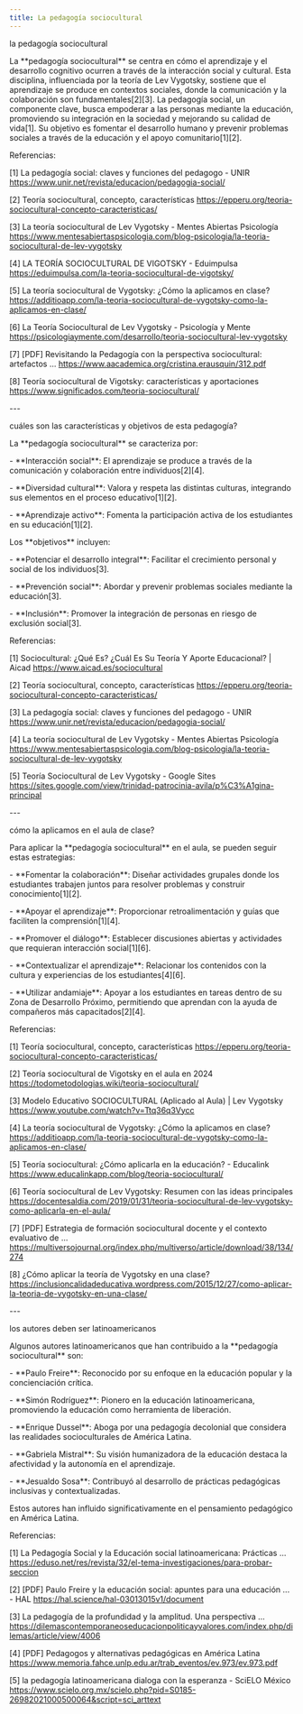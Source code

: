 ```yaml
---
title: La pedagogía sociocultural
---
```

la pedagogía sociocultural



La \*\*pedagogía sociocultural\*\* se centra en cómo el aprendizaje y el desarrollo cognitivo ocurren a través de la interacción social y cultural. Esta disciplina, influenciada por la teoría de Lev Vygotsky, sostiene que el aprendizaje se produce en contextos sociales, donde la comunicación y la colaboración son fundamentales\[2]\[3]. La pedagogía social, un componente clave, busca empoderar a las personas mediante la educación, promoviendo su integración en la sociedad y mejorando su calidad de vida\[1]. Su objetivo es fomentar el desarrollo humano y prevenir problemas sociales a través de la educación y el apoyo comunitario\[1]\[2].



Referencias:

\[1] La pedagogía social: claves y funciones del pedagogo - UNIR https://www.unir.net/revista/educacion/pedagogia-social/

\[2] Teoría sociocultural, concepto, características https://epperu.org/teoria-sociocultural-concepto-caracteristicas/

\[3] La teoría sociocultural de Lev Vygotsky - Mentes Abiertas Psicología https://www.mentesabiertaspsicologia.com/blog-psicologia/la-teoria-sociocultural-de-lev-vygotsky

\[4] LA TEORÍA SOCIOCULTURAL DE VIGOTSKY - Eduimpulsa https://eduimpulsa.com/la-teoria-sociocultural-de-vigotsky/

\[5] La teoría sociocultural de Vygotsky: ¿Cómo la aplicamos en clase? https://additioapp.com/la-teoria-sociocultural-de-vygotsky-como-la-aplicamos-en-clase/

\[6] La Teoría Sociocultural de Lev Vygotsky - Psicología y Mente https://psicologiaymente.com/desarrollo/teoria-sociocultural-lev-vygotsky

\[7] \[PDF] Revisitando la Pedagogía con la perspectiva sociocultural: artefactos ... https://www.aacademica.org/cristina.erausquin/312.pdf

\[8] Teoría sociocultural de Vigotsky: características y aportaciones https://www.significados.com/teoria-sociocultural/

\---

cuáles son las características y objetivos de esta pedagogía?



La \*\*pedagogía sociocultural\*\* se caracteriza por:



\- \*\*Interacción social\*\*: El aprendizaje se produce a través de la comunicación y colaboración entre individuos\[2]\[4].

\- \*\*Diversidad cultural\*\*: Valora y respeta las distintas culturas, integrando sus elementos en el proceso educativo\[1]\[2].

\- \*\*Aprendizaje activo\*\*: Fomenta la participación activa de los estudiantes en su educación\[1]\[2].



Los \*\*objetivos\*\* incluyen:



\- \*\*Potenciar el desarrollo integral\*\*: Facilitar el crecimiento personal y social de los individuos\[3].

\- \*\*Prevención social\*\*: Abordar y prevenir problemas sociales mediante la educación\[3].

\- \*\*Inclusión\*\*: Promover la integración de personas en riesgo de exclusión social\[3].



Referencias:

\[1] Sociocultural: ¿Qué Es? ¿Cuál Es Su Teoría Y Aporte Educacional? | Aicad https://www.aicad.es/sociocultural

\[2] Teoría sociocultural, concepto, características https://epperu.org/teoria-sociocultural-concepto-caracteristicas/

\[3] La pedagogía social: claves y funciones del pedagogo - UNIR https://www.unir.net/revista/educacion/pedagogia-social/

\[4] La teoría sociocultural de Lev Vygotsky - Mentes Abiertas Psicología https://www.mentesabiertaspsicologia.com/blog-psicologia/la-teoria-sociocultural-de-lev-vygotsky

\[5] Teoría Sociocultural de Lev Vygotsky - Google Sites https://sites.google.com/view/trinidad-patrocinia-avila/p%C3%A1gina-principal

\---

cómo la aplicamos en el aula de clase?



Para aplicar la \*\*pedagogía sociocultural\*\* en el aula, se pueden seguir estas estrategias:



\- \*\*Fomentar la colaboración\*\*: Diseñar actividades grupales donde los estudiantes trabajen juntos para resolver problemas y construir conocimiento\[1]\[2].

\- \*\*Apoyar el aprendizaje\*\*: Proporcionar retroalimentación y guías que faciliten la comprensión\[1]\[4].

\- \*\*Promover el diálogo\*\*: Establecer discusiones abiertas y actividades que requieran interacción social\[1]\[6].

\- \*\*Contextualizar el aprendizaje\*\*: Relacionar los contenidos con la cultura y experiencias de los estudiantes\[4]\[6].

\- \*\*Utilizar andamiaje\*\*: Apoyar a los estudiantes en tareas dentro de su Zona de Desarrollo Próximo, permitiendo que aprendan con la ayuda de compañeros más capacitados\[2]\[4].



Referencias:

\[1] Teoría sociocultural, concepto, características https://epperu.org/teoria-sociocultural-concepto-caracteristicas/

\[2] Teoría sociocultural de Vigotsky en el aula en 2024 https://todometodologias.wiki/teoria-sociocultural/

\[3] Modelo Educativo SOCIOCULTURAL (Aplicado al Aula) | Lev Vygotsky https://www.youtube.com/watch?v=Ttq36q3Vycc

\[4] La teoría sociocultural de Vygotsky: ¿Cómo la aplicamos en clase? https://additioapp.com/la-teoria-sociocultural-de-vygotsky-como-la-aplicamos-en-clase/

\[5] Teoría sociocultural: ¿Cómo aplicarla en la educación? - Educalink https://www.educalinkapp.com/blog/teoria-sociocultural/

\[6] Teoría sociocultural de Lev Vygotsky: Resumen con las ideas principales https://docentesaldia.com/2019/01/31/teoria-sociocultural-de-lev-vygotsky-como-aplicarla-en-el-aula/

\[7] \[PDF] Estrategia de formación sociocultural docente y el contexto evaluativo de ... https://multiversojournal.org/index.php/multiverso/article/download/38/134/274

\[8] ¿Cómo aplicar la teoría de Vygotsky en una clase? https://inclusioncalidadeducativa.wordpress.com/2015/12/27/como-aplicar-la-teoria-de-vygotsky-en-una-clase/

\---

los autores deben ser latinoamericanos



Algunos autores latinoamericanos que han contribuido a la \*\*pedagogía sociocultural\*\* son:



\- \*\*Paulo Freire\*\*: Reconocido por su enfoque en la educación popular y la concienciación crítica.

\- \*\*Simón Rodríguez\*\*: Pionero en la educación latinoamericana, promoviendo la educación como herramienta de liberación.

\- \*\*Enrique Dussel\*\*: Aboga por una pedagogía decolonial que considera las realidades socioculturales de América Latina.

\- \*\*Gabriela Mistral\*\*: Su visión humanizadora de la educación destaca la afectividad y la autonomía en el aprendizaje.

\- \*\*Jesualdo Sosa\*\*: Contribuyó al desarrollo de prácticas pedagógicas inclusivas y contextualizadas.



Estos autores han influido significativamente en el pensamiento pedagógico en América Latina.



Referencias:

\[1] La Pedagogía Social y la Educación social latinoamericana: Prácticas ... https://eduso.net/res/revista/32/el-tema-investigaciones/para-probar-seccion

\[2] \[PDF] Paulo Freire y la educación social: apuntes para una educación ... - HAL https://hal.science/hal-03013015v1/document

\[3] La pedagogía de la profundidad y la amplitud. Una perspectiva ... https://dilemascontemporaneoseducacionpoliticayvalores.com/index.php/dilemas/article/view/4006

\[4] \[PDF] Pedagogos y alternativas pedagógicas en América Latina https://www.memoria.fahce.unlp.edu.ar/trab_eventos/ev.973/ev.973.pdf

\[5] la pedagogía latinoamericana dialoga con la esperanza - SciELO México https://www.scielo.org.mx/scielo.php?pid=S0185-26982021000500064&script=sci_arttext
